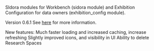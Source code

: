 SIdora modules for Workbench (sidora module) and Exhibition Configuration for data owners (exhibition_config module).

Version 0.6.1
See [here](https://confluence.si.edu/display/SIDKB/Administrators+Knowledge+Base) for more information.

New features:
Much faster loading and increased caching, increase refreshing
Slightly improved icons, and visibility in UI
Ability to delete Research Spaces

